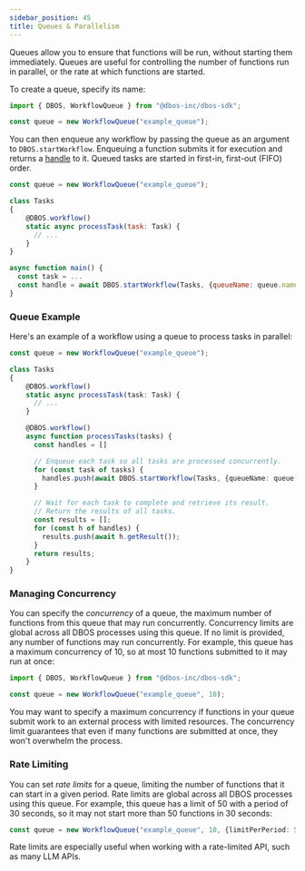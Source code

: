 ```yaml
---
sidebar_position: 45
title: Queues & Parallelism
---
```


Queues allow you to ensure that functions will be run, without starting them immediately.
Queues are useful for controlling the number of functions run in parallel, or the rate at which functions are started.

To create a queue, specify its name:

```javascript
import { DBOS, WorkflowQueue } from "@dbos-inc/dbos-sdk";

const queue = new WorkflowQueue("example_queue");
```

You can then enqueue any workflow by passing the queue as an argument to `DBOS.startWorkflow`.
Enqueuing a function submits it for execution and returns a [handle](../reference/workflow_handles.md) to it.
Queued tasks are started in first-in, first-out (FIFO) order.

```javascript
const queue = new WorkflowQueue("example_queue");

class Tasks
{
    @DBOS.workflow()
    static async processTask(task: Task) {
      // ...
    }
}

async function main() {
  const task = ...
  const handle = await DBOS.startWorkflow(Tasks, {queueName: queue.name}).processTask(task)
}
```

### Queue Example

Here's an example of a workflow using a queue to process tasks in parallel:

```typescript
const queue = new WorkflowQueue("example_queue");

class Tasks
{
    @DBOS.workflow()
    static async processTask(task: Task) {
      // ...
    }

    @DBOS.workflow()
    async function processTasks(tasks) {
      const handles = []

      // Enqueue each task so all tasks are processed concurrently.
      for (const task of tasks) {
        handles.push(await DBOS.startWorkflow(Tasks, {queueName: queue.name}).processTask(task));
      }

      // Wait for each task to complete and retrieve its result.
      // Return the results of all tasks.
      const results = [];
      for (const h of handles) {
        results.push(await h.getResult());
      }
      return results;
    }
}
```

### Managing Concurrency

You can specify the _concurrency_ of a queue, the maximum number of functions from this queue that may run concurrently.
Concurrency limits are global across all DBOS processes using this queue.
If no limit is provided, any number of functions may run concurrently.
For example, this queue has a maximum concurrency of 10, so at most 10 functions submitted to it may run at once:

```javascript
import { DBOS, WorkflowQueue } from "@dbos-inc/dbos-sdk";

const queue = new WorkflowQueue("example_queue", 10);
```

You may want to specify a maximum concurrency if functions in your queue submit work to an external process with limited resources.
The concurrency limit guarantees that even if many functions are submitted at once, they won't overwhelm the process.

### Rate Limiting

You can set _rate limits_ for a queue, limiting the number of functions that it can start in a given period.
Rate limits are global across all DBOS processes using this queue.
For example, this queue has a limit of 50 with a period of 30 seconds, so it may not start more than 50 functions in 30 seconds:

```typescript
const queue = new WorkflowQueue("example_queue", 10, {limitPerPeriod: 50, periodSec: 30});
```

Rate limits are especially useful when working with a rate-limited API, such as many LLM APIs.
